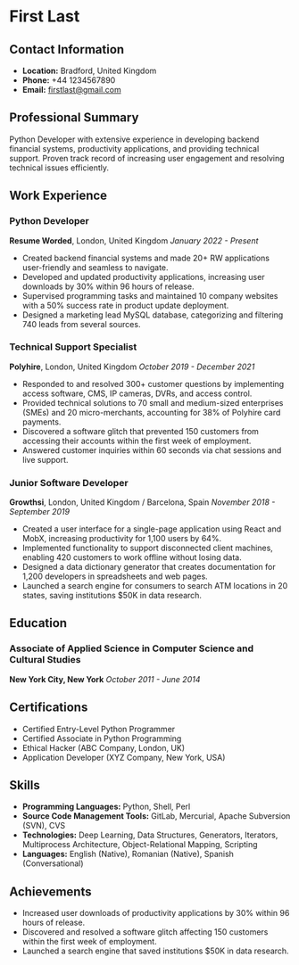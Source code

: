 # First Last

## Contact Information
- **Location:** Bradford, United Kingdom
- **Phone:** +44 1234567890
- **Email:** firstlast@gmail.com

## Professional Summary
Python Developer with extensive experience in developing backend financial systems, productivity applications, and providing technical support. Proven track record of increasing user engagement and resolving technical issues efficiently.

## Work Experience

### Python Developer
**Resume Worded**, London, United Kingdom
*January 2022 - Present*
- Created backend financial systems and made 20+ RW applications user-friendly and seamless to navigate.
- Developed and updated productivity applications, increasing user downloads by 30% within 96 hours of release.
- Supervised programming tasks and maintained 10 company websites with a 50% success rate in product update deployment.
- Designed a marketing lead MySQL database, categorizing and filtering 740 leads from several sources.

### Technical Support Specialist
**Polyhire**, London, United Kingdom
*October 2019 - December 2021*
- Responded to and resolved 300+ customer questions by implementing access software, CMS, IP cameras, DVRs, and access control.
- Provided technical solutions to 70 small and medium-sized enterprises (SMEs) and 20 micro-merchants, accounting for 38% of Polyhire card payments.
- Discovered a software glitch that prevented 150 customers from accessing their accounts within the first week of employment.
- Answered customer inquiries within 60 seconds via chat sessions and live support.

### Junior Software Developer
**Growthsi**, London, United Kingdom / Barcelona, Spain
*November 2018 - September 2019*
- Created a user interface for a single-page application using React and MobX, increasing productivity for 1,100 users by 64%.
- Implemented functionality to support disconnected client machines, enabling 420 customers to work offline without losing data.
- Designed a data dictionary generator that creates documentation for 1,200 developers in spreadsheets and web pages.
- Launched a search engine for consumers to search ATM locations in 20 states, saving institutions $50K in data research.

## Education

### Associate of Applied Science in Computer Science and Cultural Studies
**New York City, New York**
*October 2011 - June 2014*

## Certifications
- Certified Entry-Level Python Programmer
- Certified Associate in Python Programming
- Ethical Hacker (ABC Company, London, UK)
- Application Developer (XYZ Company, New York, USA)

## Skills
- **Programming Languages:** Python, Shell, Perl
- **Source Code Management Tools:** GitLab, Mercurial, Apache Subversion (SVN), CVS
- **Technologies:** Deep Learning, Data Structures, Generators, Iterators, Multiprocess Architecture, Object-Relational Mapping, Scripting
- **Languages:** English (Native), Romanian (Native), Spanish (Conversational)

## Achievements
- Increased user downloads of productivity applications by 30% within 96 hours of release.
- Discovered and resolved a software glitch affecting 150 customers within the first week of employment.
- Launched a search engine that saved institutions $50K in data research.
